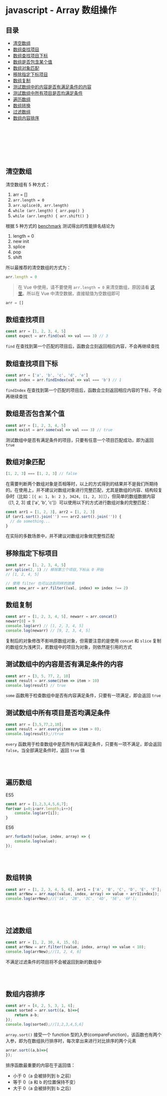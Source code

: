 # javascript - Array 数组操作

## 目录
- [清空数组](#清空数组)
- [数组查找项目](#数组查找项目)
- [数组查找项目下标](#数组查找项目下标)
- [数组是否包含某个值](#数组是否包含某个值)
- [数组对象匹配](#数组对象匹配)
- [移除指定下标项目](#移除指定下标项目)
- [数组复制](#数组复制)
- [测试数组中的内容是否有满足条件的内容](#测试数组中的内容是否有满足条件的内容)
- [测试数组中所有项目是否均满足条件](#测试数组中所有项目是否均满足条件)
- [遍历数组](#遍历数组)
- [数组转换](#数组转换)
- [过滤数组](#过滤数组)
- [数组内容排序](#数组内容排序)


<br><br><br><br><br><br>

## 清空数组

清空数组有 5 种方式：

1. arr = []
2. `arr.length = 0`
3. `arr.splice(0, arr.length)`
4. `while (arr.length) { arr.pop() }`
5. `while (arr.length) { arr.shift() }`

根据 5 种方式的 [benchmark](http://jsben.ch/hyj65) 测试得出的性能排名结论为

1. length = 0
2. new init
3. splice
4. pop
5. shift

所以最推荐的清空数组的方式为：

```js
arr.length = 0
```

> 在 Vue 中使用，请不要使用 `arr.length = 0` 来清空数组，原因请看 [这里](https://github.com/TerryZ/frontend-develops-skill-summary/blob/master/vue/vue-base.md#Array-%E6%93%8D%E4%BD%9C%E6%B3%A8%E6%84%8F%E4%BA%8B%E9%A1%B9)。所以在 Vue 中清空数据，直接赋值为空数组即可

```js
arr = []
```

## 数组查找项目

```js
const arr = [1, 2, 3, 4, 5]
const expect = arr.find(val => val === 3) // 3
```

`find` 在查找到第一个匹配的项目后，函数会立刻返回相应内容，不会再继续查找

## 数组查找项目下标

```js
const arr = ['a', 'b', 'c', 'd', 'e']
const index = arr.findIndex(val => val === 'b') // 1
```

`findIndex` 在查找到第一个匹配的项目后，函数会立刻返回相应内容的下标，不会再继续查找

## 数组是否包含某个值

```js
const arr = [1, 2, 3, 4, 5]
const exist = arr.some(val => val === 3) // true
```

测试数组中是否有满足条件的项目，只要有任意一个项目匹配成功，即为返回 `true`

## 数组对象匹配

```js
[1, 2, 3] === [1, 2, 3] // false
```

在需要判断两个数组对象是否相等时，以上的方式得到的结果并不是我们所期待的。在使用上，并不建议对数组对象进行完整匹配，尤其是数组的内容、结构较复杂时（比如：`[{ a: 1, b: 2 }, 3424, [1, 2, 3]]`），但简单的数组数据内容（[1, 2, 3] 或 ['a', 'b', 'c']）可以使用以下的方式进行数组对象的完整匹配：

```js
const arr1 = [1, 2, 3], arr2 = [1, 2, 3]
if (arr1.sort().join('') === arr2.sort().join('')) {
  // do something...
}
```

在实际的多数场景中，并不建议对数组对象做完整性匹配

## 移除指定下标项目

```js
const arr = [1, 2, 3, 4, 5]
arr.splice(2, 1) // 移除第三个项目,下标从 0 开始
// [1, 2, 4, 5]

// 使用 filter 也可以达到同样的效果
const new_arr = arr.filter((val, index) => index !== 2)
```

## 数组复制
```js
const arr = [1, 2, 3, 4, 5], newarr = arr.concat()
newarr[0] = 9
console.log(arr) // [1, 2, 3, 4, 5]
console.log(newarr) // [9, 2, 3, 4, 5]
```

复制后的对象修改不影响原数组对象，但需要注意的是使用 `concat` 和 `slice` 复制的数组仅为浅拷贝，若数组中的项目为对象，则依然是引用的方式

## 测试数组中的内容是否有满足条件的内容
```js
const arr = [3, 5, 77, 2, 10]
const result = arr.some(item => item > 10)
console.log(result) // true
```
`some` 函数用于检查数组中是否有内容满足条件，只要有一项满足，即会返回 `true`

## 测试数组中所有项目是否均满足条件

```js
const arr = [3,5,77,2,10];
const result = arr.every(item => item > 0);
console.log(result);//true
```
`every` 函数用于检查数组中是否所有内容满足条件，只要有一项不满足，即会返回 `false`，当全部满足条件时，返回 `true` 值

<br><br>

## 遍历数组

ES5
```js
const arr = [1,2,3,4,5,6,7];
for(var i=0;i<arr.length;i++){
    console.log(arr[i]);
}
```
ES6
```js
arr.forEach((value, index, array) => {
    console.log(value);
});
```

<br><br>

## 数组转换

```js
const arr = [1, 2, 3, 4, 5, 6], arr1 = ['A', 'B', 'C', 'D', 'E', 'F'];
const arrNew = arr.map((value, index, array) => value + arr1[index]);
console.log(arrNew);//['1A', '2B', '3C', '4D', '5E', '6F'];
```

<br><br>

## 过滤数组

```js
const arr = [1, 2, 30, 4, 15, 6];
const arrNew = arr.filter((value, index, array) => value < 10);
console.log(arrNew);//[1, 2, 4, 6]
```

不满足过滤条件的项目将不会被返回到新的数组中

<br><br>

## 数组内容排序

```js
const arr = [4, 2, 5, 3, 1, 6];
const sorted = arr.sort((a, b)=>{
    return a-b;
});
console.log(sorted);//[1,2,3,4,5,6]
```

`array.sort()` 接受一个 function 型的入参(compareFunction)，该函数也有两个入参，即为在数组执行排序时，每次拿出来进行对比排序的两个元素

```js
arrar.sort((a,b)=>{
});
```

排序函数最重要的内容在于返回值：

- 小于 0（a 会被排列到 b 之前）
- 等于 0（a 和 b 的位置保持不变）
- 大于 0（a 会被排列到 b 之后）

